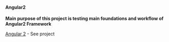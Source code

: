<h4> Angular2 </h4>
 
**Main purpose of this project is testing main foundations and workflow of Angular2 Framework**


[Angular 2] - See project

   [Angular 2]: <http://hubertadamus.github.io/angular2/>